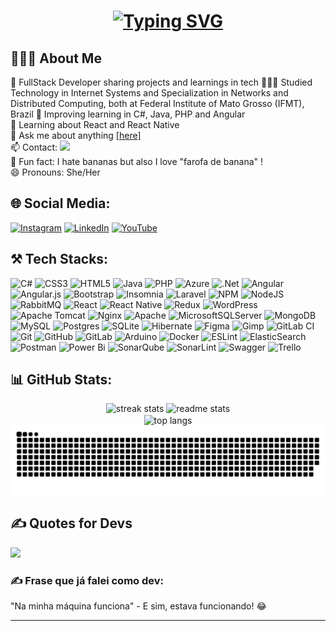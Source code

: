 <h1 align="center">
<a href="https://git.io/typing-svg"><img src="https://readme-typing-svg.herokuapp.com?font=Lexend&weight=900&size=26&pause=1000&color=E282D7&center=true&vCenter=true&random=false&width=435&lines=Hi%2C+there!+%F0%9F%91%8B%F0%9F%8F%BD;I%C2%B4m+Sheila+%F0%9F%91%A9%F0%9F%8F%BD%E2%80%8D%F0%9F%9A%80;Welcome+to+my+github!%F0%9F%91%A9%F0%9F%8F%BD%E2%80%8D%F0%9F%92%BB" alt="Typing SVG" /></a>
</h1>

## 🙋🏽‍♀️ About Me

<div align="left">
🔭 FullStack Developer sharing projects and learnings in tech
👩🏽‍🎓 Studied Technology in Internet Systems and Specialization in Networks and Distributed Computing, both at Federal Institute of Mato Grosso (IFMT), Brazil
🌷 Improving learning in C#, Java, PHP and Angular <br/>
🤩 Learning about React and React Native <br/>
💬 Ask me about anything <a href="https://github.com/sheilass/sheilass/issues">[here]</a> <br/>
📫 Contact: 
 <a href="mailto:sheila.san.sou@gmail.com">
    <img src="https://img.shields.io/badge/Gmail-fbcfe8?style=for-the-badge&logo=gmail&logoColor=white" />
  </a> <br/>
👻 Fun fact: I hate bananas but also I love "farofa de banana" !<br/>
😄 Pronouns: She/Her<br/>  
</div>

## 🌐 Social Media:
[![Instagram](https://img.shields.io/badge/Instagram-%23E4405F.svg?logo=Instagram&logoColor=white)](https://instagram.com/sheilasasou) [![LinkedIn](https://img.shields.io/badge/LinkedIn-%230077B5.svg?logo=linkedin&logoColor=white)](https://linkedin.com/in/sheila-dos-santos-de-souza-14b82772) [![YouTube](https://img.shields.io/badge/YouTube-%23FF0000.svg?logo=YouTube&logoColor=white)](https://youtube.com/@UCWewIVYihcBTsHM05LhgtBg) 

## ⚒ Tech Stacks:
![C#](https://img.shields.io/badge/c%23-%23239120.svg?style=flat&logo=csharp&logoColor=white) ![CSS3](https://img.shields.io/badge/css3-%231572B6.svg?style=flat&logo=css3&logoColor=white) ![HTML5](https://img.shields.io/badge/html5-%23E34F26.svg?style=flat&logo=html5&logoColor=white) ![Java](https://img.shields.io/badge/java-%23ED8B00.svg?style=flat&logo=openjdk&logoColor=white) ![PHP](https://img.shields.io/badge/php-%23777BB4.svg?style=flat&logo=php&logoColor=white) 
![Azure](https://img.shields.io/badge/azure-%230072C6.svg?style=flat&logo=microsoftazure&logoColor=white) ![.Net](https://img.shields.io/badge/.NET-5C2D91?style=flat&logo=.net&logoColor=white) ![Angular](https://img.shields.io/badge/angular-%23DD0031.svg?style=flat&logo=angular&logoColor=white) ![Angular.js](https://img.shields.io/badge/angular.js-%23E23237.svg?style=flat&logo=angularjs&logoColor=white) ![Bootstrap](https://img.shields.io/badge/bootstrap-%238511FA.svg?style=flat&logo=bootstrap&logoColor=white) ![Insomnia](https://img.shields.io/badge/Insomnia-black?style=flat&logo=insomnia&logoColor=5849BE) ![Laravel](https://img.shields.io/badge/laravel-%23FF2D20.svg?style=flat&logo=laravel&logoColor=white) ![NPM](https://img.shields.io/badge/NPM-%23CB3837.svg?style=flat&logo=npm&logoColor=white) ![NodeJS](https://img.shields.io/badge/node.js-6DA55F?style=flat&logo=node.js&logoColor=white) ![RabbitMQ](https://img.shields.io/badge/rabbitmq-FF6600?style=flat&logo=rabbitmq&logoColor=white) ![React](https://img.shields.io/badge/react-%2320232a.svg?style=flat&logo=react&logoColor=%2361DAFB) ![React Native](https://img.shields.io/badge/react_native-%2320232a.svg?style=flat&logo=react&logoColor=%2361DAFB) ![Redux](https://img.shields.io/badge/redux-%23593d88.svg?style=flat&logo=redux&logoColor=white) ![WordPress](https://img.shields.io/badge/WordPress-%23117AC9.svg?style=flat&logo=WordPress&logoColor=white) ![Apache Tomcat](https://img.shields.io/badge/apache%20tomcat-%23F8DC75.svg?style=flat&logo=apache-tomcat&logoColor=black) ![Nginx](https://img.shields.io/badge/nginx-%23009639.svg?style=flat&logo=nginx&logoColor=white) ![Apache](https://img.shields.io/badge/apache-%23D42029.svg?style=flat&logo=apache&logoColor=white) ![MicrosoftSQLServer](https://img.shields.io/badge/Microsoft%20SQL%20Server-CC2927?style=flat&logo=microsoft%20sql%20server&logoColor=white) ![MongoDB](https://img.shields.io/badge/MongoDB-%234ea94b.svg?style=flat&logo=mongodb&logoColor=white) ![MySQL](https://img.shields.io/badge/mysql-4479A1.svg?style=flat&logo=mysql&logoColor=white) ![Postgres](https://img.shields.io/badge/postgres-%23316192.svg?style=flat&logo=postgresql&logoColor=white) ![SQLite](https://img.shields.io/badge/sqlite-%2307405e.svg?style=flat&logo=sqlite&logoColor=white) ![Hibernate](https://img.shields.io/badge/Hibernate-59666C?style=flat&logo=Hibernate&logoColor=white) ![Figma](https://img.shields.io/badge/figma-%23F24E1E.svg?style=flat&logo=figma&logoColor=white) ![Gimp](https://img.shields.io/badge/Gimp-657D8B?style=flat&logo=gimp&logoColor=FFFFFF) ![GitLab CI](https://img.shields.io/badge/gitlab%20CI-%23181717.svg?style=flat&logo=gitlab&logoColor=white) ![Git](https://img.shields.io/badge/git-%23F05033.svg?style=flat&logo=git&logoColor=white) ![GitHub](https://img.shields.io/badge/github-%23121011.svg?style=flat&logo=github&logoColor=white) ![GitLab](https://img.shields.io/badge/gitlab-%23181717.svg?style=flat&logo=gitlab&logoColor=white) ![Arduino](https://img.shields.io/badge/-Arduino-00979D?style=flat&logo=Arduino&logoColor=white) ![Docker](https://img.shields.io/badge/docker-%230db7ed.svg?style=flat&logo=docker&logoColor=white) ![ESLint](https://img.shields.io/badge/ESLint-4B3263?style=flat&logo=eslint&logoColor=white) ![ElasticSearch](https://img.shields.io/badge/-ElasticSearch-005571?style=flat&logo=elasticsearch) ![Postman](https://img.shields.io/badge/Postman-FF6C37?style=flat&logo=postman&logoColor=white) ![Power Bi](https://img.shields.io/badge/power_bi-F2C811?style=flat&logo=powerbi&logoColor=black) ![SonarQube](https://img.shields.io/badge/SonarQube-black?style=flat&logo=sonarqube&logoColor=4E9BCD) ![SonarLint](https://img.shields.io/badge/SonarLint-CB2029?style=flat&logo=SONARLINT&logoColor=white) ![Swagger](https://img.shields.io/badge/-Swagger-%23Clojure?style=flat&logo=swagger&logoColor=white) ![Trello](https://img.shields.io/badge/Trello-%23026AA7.svg?style=flat&logo=Trello&logoColor=white)

## 📊 GitHub Stats:
<div align=center>
  <img width=390 src="https://github-readme-streak-stats.herokuapp.com/?user=sheilass&theme=jolly&hide_border=false" alt="streak stats"/>
  <img width=350 src="https://github-readme-stats.vercel.app/api?username=sheilass&theme=jolly&hide_border=false&include_all_commits=true&count_private=false&rank_icon=github" alt="readme stats" />
  <br/>
  <img width=325 align="center" src="https://github-readme-stats.vercel.app/api/top-langs/?username=sheilass&theme=jolly&hide_border=false&include_all_commits=true&count_private=false&layout=compact" alt="top langs" />  
</div>

<div align="center">
<picture>
  <source media="(prefers-color-scheme: dark)" srcset="https://raw.githubusercontent.com/sheilass/sheilass/output/github-contribution-grid-snake-dark.svg">
  <source media="(prefers-color-scheme: light)" srcset="https://raw.githubusercontent.com/sheilass/sheilass/output/github-contribution-grid-snake.svg">
  <img alt="github contribution grid snake animation" src="https://raw.githubusercontent.com/sheilass/sheilass/output/github-contribution-grid-snake.svg" />
</picture>
   <br/>
</div>

## ✍️ Quotes for Devs 
![](https://quotes-github-readme.vercel.app/api?type=horizontal&theme=jolly)

### ✍️ Frase que já falei como dev:
 "Na minha máquina funciona" - E sim, estava funcionando! 😂


---
<!-- Proudly created with GPRM ( https://gprm.itsvg.in )  Faça o seu por lá também! Depois você muda!-->
